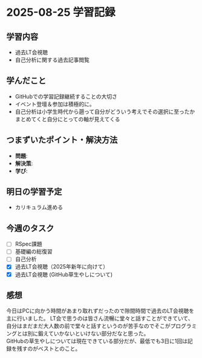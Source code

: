 # 2025-08-25 学習記録

## 学習内容
- 過去LT会視聴
- 自己分析に関する過去記事閲覧

## 学んだこと
- GitHubでの学習記録継続することの大切さ
- イベント登壇＆参加は積極的に。
- 自己分析は小学生時代から遡って自分がどういう考えでその選択に至ったかまとめてくと自分にとっての軸が見えてくる

## つまずいたポイント・解決方法
- **問題**:
- **解決策**:
- **学び**:

## 明日の学習予定
- カリキュラム進める

## 今週のタスク
- [ ] RSpec課題
- [ ] 基礎編の総復習
- [ ] 自己分析
- [x] 過去LT会視聴（2025年新年に向けて）
- [x] 過去LT会視聴 (GitHub草生やしについて)

## 感想
今日はPCに向かう時間があまり取れずだったので隙間時間で過去のLT会視聴を主に行いました。
LT会で思うのは皆さん流暢に堂々と話すことができていて、自分はまだまだ大人数の前で堂々と話すというのが苦手なのでそこがプログラミングとは別に鍛えていかないといけない部分だなと思った。<br>
GitHubの草生やしについては現在できている部分だが、最低でも3日に1回は記録を残すのがベストとのこと。
